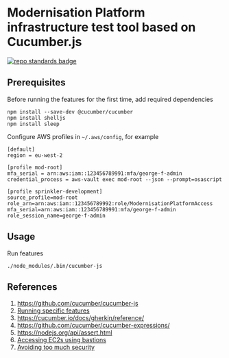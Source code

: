 # Modernisation Platform infrastructure test tool based on Cucumber.js

[![repo standards badge](https://img.shields.io/badge/dynamic/json?color=blue&style=for-the-badge&logo=github&label=MoJ%20Compliant&query=%24.result&url=https%3A%2F%2Foperations-engineering-reports.cloud-platform.service.justice.gov.uk%2Fapi%2Fv1%2Fcompliant_public_repositories%2Fmodernisation-platform-infrastructure-test)](https://operations-engineering-reports.cloud-platform.service.justice.gov.uk/public-github-repositories.html#modernisation-platform-infrastructure-test "Link to report")

## Prerequisites

Before running the features for the first time, add required dependencies

```
npm install --save-dev @cucumber/cucumber
npm install shelljs
npm install sleep
```

Configure AWS profiles in `~/.aws/config`, for example

```
[default]
region = eu-west-2

[profile mod-root]
mfa_serial = arn:aws:iam::123456789991:mfa/george-f-admin
credential_process = aws-vault exec mod-root --json --prompt=osascript

[profile sprinkler-development]
source_profile=mod-root
role_arn=arn:aws:iam::123456789992:role/ModernisationPlatformAccess
mfa_serial=arn:aws:iam::123456789991:mfa/george-f-admin
role_session_name=george-f-admin
```

## Usage

Run features

    ./node_modules/.bin/cucumber-js

## References

1. https://github.com/cucumber/cucumber-js
2. [Running specific features](https://github.com/cucumber/cucumber-js/blob/main/docs/cli.md#running-specific-features)
3. https://cucumber.io/docs/gherkin/reference/
4. https://github.com/cucumber/cucumber-expressions/
5. https://nodejs.org/api/assert.html
6. [Accessing EC2s using bastions](https://user-guide.modernisation-platform.service.justice.gov.uk/user-guide/accessing-ec2s.html#accessing-ec2s-using-bastions)
7. [Avoiding too much security](https://security-guidance.service.justice.gov.uk/setecastronomy/#not-all-domain-names-or-ip-addresses-in-government-systems-are-sensitive-items)
